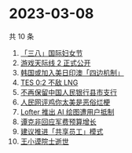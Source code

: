 # 2023-03-08

共 10 条

<!-- BEGIN -->
<!-- 最后更新时间 Wed Mar 08 2023 23:08:28 GMT+0800 (China Standard Time) -->

1. [「三八」国际妇女节](https://www.zhihu.com/search?q=%E3%80%8C%E4%B8%89%E5%85%AB%E3%80%8D%E5%9B%BD%E9%99%85%E5%A6%87%E5%A5%B3%E8%8A%82)
1. [游戏天际线 2 正式公开](https://www.zhihu.com/search?q=%E6%B8%B8%E6%88%8F%E5%A4%A9%E9%99%85%E7%BA%BF%202%20%E6%AD%A3%E5%BC%8F%E5%85%AC%E5%BC%80)
1. [韩国或加入美日印澳「四边机制」](https://www.zhihu.com/search?q=%E9%9F%A9%E5%9B%BD%E6%88%96%E5%8A%A0%E5%85%A5%E7%BE%8E%E6%97%A5%E5%8D%B0%E6%BE%B3%E3%80%8C%E5%9B%9B%E8%BE%B9%E6%9C%BA%E5%88%B6%E3%80%8D)
1. [TES 0:2 不敌 LNG](https://www.zhihu.com/search?q=TES%200%3A2%20%E4%B8%8D%E6%95%8C%20LNG)
1. [不再保留中国人民银行县市支行](https://www.zhihu.com/search?q=%E4%B8%8D%E5%86%8D%E4%BF%9D%E7%95%99%E4%B8%AD%E5%9B%BD%E4%BA%BA%E6%B0%91%E9%93%B6%E8%A1%8C%E5%8E%BF%E5%B8%82%E6%94%AF%E8%A1%8C)
1. [人民网评鸡你太美是恶俗烂梗](https://www.zhihu.com/search?q=%E4%BA%BA%E6%B0%91%E7%BD%91%E8%AF%84%E9%B8%A1%E4%BD%A0%E5%A4%AA%E7%BE%8E%E6%98%AF%E6%81%B6%E4%BF%97%E7%83%82%E6%A2%97)
1. [Lofter 推出 AI 绘图遭用户抵制](https://www.zhihu.com/search?q=Lofter%20%E6%8E%A8%E5%87%BA%20AI%20%E7%BB%98%E5%9B%BE%E9%81%AD%E7%94%A8%E6%88%B7%E6%8A%B5%E5%88%B6)
1. [谭克非回应军费预算增长](https://www.zhihu.com/search?q=%E8%B0%AD%E5%85%8B%E9%9D%9E%E5%9B%9E%E5%BA%94%E5%86%9B%E8%B4%B9%E9%A2%84%E7%AE%97%E5%A2%9E%E9%95%BF)
1. [建议推进「共享员工」模式](https://www.zhihu.com/search?q=%E5%BB%BA%E8%AE%AE%E6%8E%A8%E8%BF%9B%E3%80%8C%E5%85%B1%E4%BA%AB%E5%91%98%E5%B7%A5%E3%80%8D%E6%A8%A1%E5%BC%8F)
1. [王小谟院士逝世](https://www.zhihu.com/search?q=%E7%8E%8B%E5%B0%8F%E8%B0%9F%E9%99%A2%E5%A3%AB%E9%80%9D%E4%B8%96)

<!-- END -->
